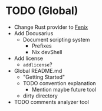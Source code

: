 # TODO (Global)

- Change Rust provider to [Fenix](https://github.com/nix-community/fenix)
- Add Docusarius
  - Document scripting system
    - Prefixes
    - Nix devShell
- Add license
  - `addlicense`?
- Global README.md
    - "Getting Started"
    - TODO convention explanation
        - Mention maybe future tool
    - dirty directory
- TODO comments analyzer tool
